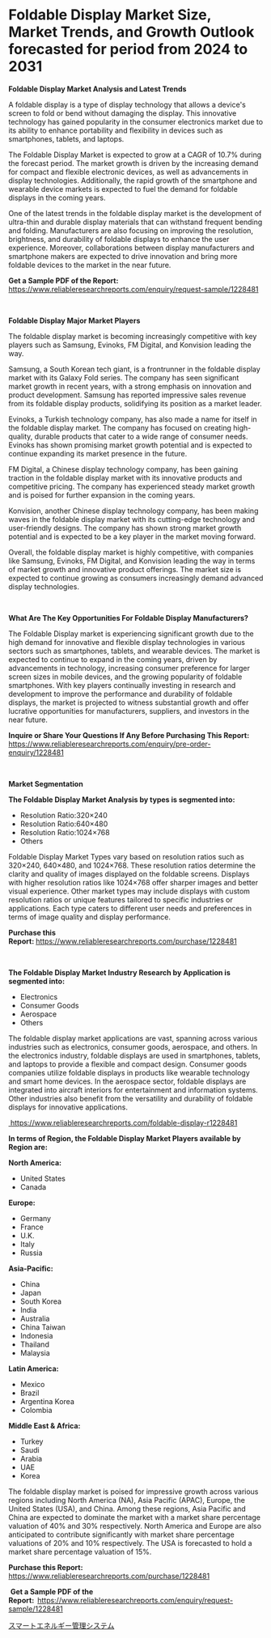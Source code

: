 <p><h1>Foldable Display Market Size, Market Trends, and Growth Outlook forecasted for period from 2024 to 2031</h1></p><p><strong>Foldable Display Market Analysis and Latest Trends</strong></p>
<p><p>A foldable display is a type of display technology that allows a device's screen to fold or bend without damaging the display. This innovative technology has gained popularity in the consumer electronics market due to its ability to enhance portability and flexibility in devices such as smartphones, tablets, and laptops.</p><p>The Foldable Display Market is expected to grow at a CAGR of 10.7% during the forecast period. The market growth is driven by the increasing demand for compact and flexible electronic devices, as well as advancements in display technologies. Additionally, the rapid growth of the smartphone and wearable device markets is expected to fuel the demand for foldable displays in the coming years.</p><p>One of the latest trends in the foldable display market is the development of ultra-thin and durable display materials that can withstand frequent bending and folding. Manufacturers are also focusing on improving the resolution, brightness, and durability of foldable displays to enhance the user experience. Moreover, collaborations between display manufacturers and smartphone makers are expected to drive innovation and bring more foldable devices to the market in the near future.</p></p>
<p><strong>Get a Sample PDF of the Report:&nbsp;</strong> <a href="https://www.reliableresearchreports.com/enquiry/request-sample/1228481">https://www.reliableresearchreports.com/enquiry/request-sample/1228481</a></p>
<p>&nbsp;</p>
<p><strong>Foldable Display Major Market Players</strong></p>
<p><p>The foldable display market is becoming increasingly competitive with key players such as Samsung, Evinoks, FM Digital, and Konvision leading the way. </p><p>Samsung, a South Korean tech giant, is a frontrunner in the foldable display market with its Galaxy Fold series. The company has seen significant market growth in recent years, with a strong emphasis on innovation and product development. Samsung has reported impressive sales revenue from its foldable display products, solidifying its position as a market leader.</p><p>Evinoks, a Turkish technology company, has also made a name for itself in the foldable display market. The company has focused on creating high-quality, durable products that cater to a wide range of consumer needs. Evinoks has shown promising market growth potential and is expected to continue expanding its market presence in the future.</p><p>FM Digital, a Chinese display technology company, has been gaining traction in the foldable display market with its innovative products and competitive pricing. The company has experienced steady market growth and is poised for further expansion in the coming years.</p><p>Konvision, another Chinese display technology company, has been making waves in the foldable display market with its cutting-edge technology and user-friendly designs. The company has shown strong market growth potential and is expected to be a key player in the market moving forward.</p><p>Overall, the foldable display market is highly competitive, with companies like Samsung, Evinoks, FM Digital, and Konvision leading the way in terms of market growth and innovative product offerings. The market size is expected to continue growing as consumers increasingly demand advanced display technologies.</p></p>
<p>&nbsp;</p>
<p><strong>What Are The Key Opportunities For Foldable Display Manufacturers?</strong></p>
<p><p>The Foldable Display market is experiencing significant growth due to the high demand for innovative and flexible display technologies in various sectors such as smartphones, tablets, and wearable devices. The market is expected to continue to expand in the coming years, driven by advancements in technology, increasing consumer preference for larger screen sizes in mobile devices, and the growing popularity of foldable smartphones. With key players continually investing in research and development to improve the performance and durability of foldable displays, the market is projected to witness substantial growth and offer lucrative opportunities for manufacturers, suppliers, and investors in the near future.</p></p>
<p><strong>Inquire or Share Your Questions If Any Before Purchasing This Report:</strong> <a href="https://www.reliableresearchreports.com/enquiry/pre-order-enquiry/1228481">https://www.reliableresearchreports.com/enquiry/pre-order-enquiry/1228481</a></p>
<p>&nbsp;</p>
<p><strong>Market Segmentation</strong></p>
<p><strong>The Foldable Display Market Analysis by types is segmented into:</strong></p>
<p><ul><li>Resolution Ratio:320×240</li><li>Resolution Ratio:640×480</li><li>Resolution Ratio:1024×768</li><li>Others</li></ul></p>
<p><p>Foldable Display Market Types vary based on resolution ratios such as 320×240, 640×480, and 1024×768. These resolution ratios determine the clarity and quality of images displayed on the foldable screens. Displays with higher resolution ratios like 1024×768 offer sharper images and better visual experience. Other market types may include displays with custom resolution ratios or unique features tailored to specific industries or applications. Each type caters to different user needs and preferences in terms of image quality and display performance.</p></p>
<p><strong>Purchase this Report:&nbsp;</strong><a href="https://www.reliableresearchreports.com/purchase/1228481">https://www.reliableresearchreports.com/purchase/1228481</a></p>
<p>&nbsp;</p>
<p><strong>The Foldable Display Market Industry Research by Application is segmented into:</strong></p>
<p><ul><li>Electronics</li><li>Consumer Goods</li><li>Aerospace</li><li>Others</li></ul></p>
<p><p>The foldable display market applications are vast, spanning across various industries such as electronics, consumer goods, aerospace, and others. In the electronics industry, foldable displays are used in smartphones, tablets, and laptops to provide a flexible and compact design. Consumer goods companies utilize foldable displays in products like wearable technology and smart home devices. In the aerospace sector, foldable displays are integrated into aircraft interiors for entertainment and information systems. Other industries also benefit from the versatility and durability of foldable displays for innovative applications.</p></p>
<p><a href="https://www.reliableresearchreports.com/foldable-display-r1228481">&nbsp;https://www.reliableresearchreports.com/foldable-display-r1228481</a></p>
<p><strong>In terms of Region, the Foldable Display Market Players available by Region are:</strong></p>
<p>
    <p> <strong> North America: </strong>
        <ul>
            <li>United States</li>
            <li>Canada</li>
        </ul>
        </p> 
    <p> <strong> Europe: </strong>
        <ul>
            <li>Germany</li>
            <li>France</li>
            <li>U.K.</li>
            <li>Italy</li>
            <li>Russia</li>
        </ul>
        </p> 
    <p> <strong> Asia-Pacific: </strong>
        <ul>
            <li>China</li>
            <li>Japan</li>
            <li>South Korea</li>
            <li>India</li>
            <li>Australia</li>
            <li>China Taiwan</li>
            <li>Indonesia</li>
            <li>Thailand</li>
            <li>Malaysia</li>
        </ul>
        </p> 
    <p> <strong> Latin America: </strong>
        <ul>
            <li>Mexico</li>
            <li>Brazil</li>
            <li>Argentina Korea</li>
            <li>Colombia</li>
        </ul>
        </p> 
    <p> <strong> Middle East & Africa: </strong>
        <ul>
            <li>Turkey</li>
            <li>Saudi</li>
            <li>Arabia</li>
            <li>UAE</li>
            <li>Korea</li>
        </ul>
    </p>
    </p>
<p><p>The foldable display market is poised for impressive growth across various regions including North America (NA), Asia Pacific (APAC), Europe, the United States (USA), and China. Among these regions, Asia Pacific and China are expected to dominate the market with a market share percentage valuation of 40% and 30% respectively. North America and Europe are also anticipated to contribute significantly with market share percentage valuations of 20% and 10% respectively. The USA is forecasted to hold a market share percentage valuation of 15%.</p></p>
<p><strong>Purchase this Report: </strong><a href="https://www.reliableresearchreports.com/purchase/1228481">https://www.reliableresearchreports.com/purchase/1228481</a></p>
<p>&nbsp;<strong>Get a Sample PDF of the Report:&nbsp;&nbsp;</strong><a href="https://www.reliableresearchreports.com/enquiry/request-sample/1228481">https://www.reliableresearchreports.com/enquiry/request-sample/1228481</a></p>
<p><strong></strong></p>
<p><p><a href="https://github.com/pepo3k/Market-Research-Report-List-3/blob/main/643039531656.md">スマートエネルギー管理システム</a></p></p>